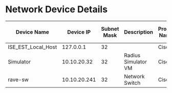 # Network Device Details
| Device Name | Device IP | Subnet Mask | Description | Profile Name | Network Protocol | Shared Secret | SNMP Link Trap | MAC Trap | Polling Interval | RO Community | Version |
| ----------- | --------- | ----------- | ----------- | ------------ | ---------------- | ------------- | -------------- | -------- | ---------------- | ------------ | ------- |
| ISE_EST_Local_Host | 127.0.0.1 | 32 |  | Cisco | RADIUS | J8VRC4CGCR64 | N/A | N/A | N/A | N/A | N/A |
| Simulator | 10.10.20.32 | 32 | Radius Simulator VM | Cisco | RADIUS | cisco | N/A | N/A | N/A | N/A | N/A |
| rave-sw | 10.10.20.241 | 32 | Network Switch | Cisco | RADIUS | 1vtG@lw@y | N/A | N/A | N/A | N/A | N/A |